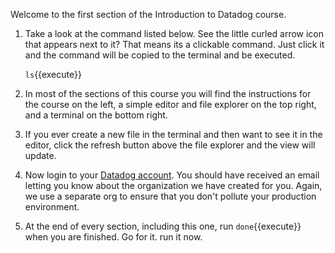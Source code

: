Welcome to the first section of the Introduction to Datadog course. 

1.  Take a look at the command listed below. See the little curled arrow icon that appears next to it? That means its a clickable command. Just click it and the command will be copied to the terminal and be executed.

    `ls`{{execute}}

2.  In most of the sections of this course you will find the instructions for the course on the left, a simple editor and file explorer on the top right, and a terminal on the bottom right.
3.  If you ever create a new file in the terminal and then want to see it in the editor, click the refresh button above the file explorer and the view will update.
4.  Now login to your <a href="https://app.datadoghq.com" target="_datadog">Datadog account</a>. You should have received an email letting you know about the organization we have created for you. Again, we use a separate org to ensure that you don't pollute your production environment.
5.  At the end of every section, including this one, run `done`{{execute}} when you are finished. Go for it. run it now.
